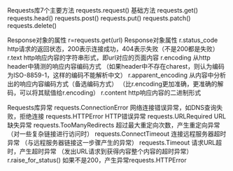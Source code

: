 Requests库7个主要方法
requests.request() 基础方法
requests.get()
requests.head()
requests.post()
requests.put()
requests.patch()
requests.delete()


Response对象的属性
r=requests.get(url)
Response对象属性
r.status_code http请求的返回状态，200表示连接成功，404表示失败（不是200都是失败）
r.text        http响应内容的字符串形式，即url对应的页面内容
r.encoding    从http header中猜测的响应内容编码方式  （如果header中不存在charest，则认为编码为ISO-8859-1，这样的编码不能解析中文）
r.apparent_encoding 从内容中分析出的响应内容编码方式（备选编码方式）  （比r.encoding更加准确，更准确的解码，可以将其赋值给r.encoding）
r.content     http响应内容的二进制形式


Requests库异常
requests.ConnectionError    网络连接错误异常，如DNS查询失败，拒绝连接
requests.HTTPError          HTTP错误异常
requests.URLRequired        URL缺失异常
requests.TooManyRedirects   超过最大重定向次数，产生重定向异常   （对一些复杂链接进行访问时）
requests.ConnectTimeout     连接远程服务器超时异常         （与远程服务器链接这一步骤产生的异常）
requests.Timeout            请求URL超时，产生超时异常      （发出URL请求到获得内容整个内容的超时异常）
r.raise_for_status()        如果不是200，产生异常requests.HTTPError



















